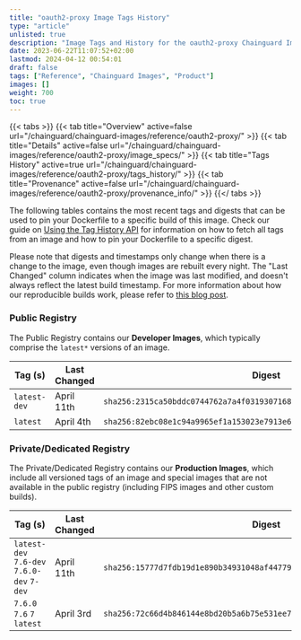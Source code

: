 ```yaml
---
title: "oauth2-proxy Image Tags History"
type: "article"
unlisted: true
description: "Image Tags and History for the oauth2-proxy Chainguard Image"
date: 2023-06-22T11:07:52+02:00
lastmod: 2024-04-12 00:54:01
draft: false
tags: ["Reference", "Chainguard Images", "Product"]
images: []
weight: 700
toc: true
---
```


{{< tabs >}}
{{< tab title="Overview" active=false url="/chainguard/chainguard-images/reference/oauth2-proxy/" >}}
{{< tab title="Details" active=false url="/chainguard/chainguard-images/reference/oauth2-proxy/image_specs/" >}}
{{< tab title="Tags History" active=true url="/chainguard/chainguard-images/reference/oauth2-proxy/tags_history/" >}}
{{< tab title="Provenance" active=false url="/chainguard/chainguard-images/reference/oauth2-proxy/provenance_info/" >}}
{{</ tabs >}}

The following tables contains the most recent tags and digests that can be used to pin your Dockerfile to a specific build of this image. Check our guide on [Using the Tag History API](/chainguard/chainguard-images/using-the-tag-history-api/) for information on how to fetch all tags from an image and how to pin your Dockerfile to a specific digest.

Please note that digests and timestamps only change when there is a change to the image, even though images are rebuilt every night. The "Last Changed" column indicates when the image was last modified, and doesn't always reflect the latest build timestamp. For more information about how our reproducible builds work, please refer to [this blog post](https://www.chainguard.dev/unchained/reproducing-chainguards-reproducible-image-builds).

### Public Registry
The Public Registry contains our **Developer Images**, which typically comprise the `latest*` versions of an image.

| Tag (s)       | Last Changed | Digest                                                                    |
|---------------|--------------|---------------------------------------------------------------------------|
|  `latest-dev` | April 11th   | `sha256:2315ca50bddc0744762a7a4f0319307168a1a01fe10b28d3cd5f5f1ab1bbac99` |
|  `latest`     | April 4th    | `sha256:82ebc08e1c94a9965ef1a153023e7913e6d5d78d7cc4495f8503f4f9a05725bf` |


### Private/Dedicated Registry
The Private/Dedicated Registry contains our **Production Images**, which include all versioned tags of an image and special images that are not available in the public registry (including FIPS images and other custom builds).

| Tag (s)                                     | Last Changed | Digest                                                                    |
|---------------------------------------------|--------------|---------------------------------------------------------------------------|
|  `latest-dev` `7.6-dev` `7.6.0-dev` `7-dev` | April 11th   | `sha256:15777d7fdb19d1e890b34931048af4477974f5ba7be5c879a71be1f3ede0add5` |
|  `7.6.0` `7.6` `7` `latest`                 | April 3rd    | `sha256:72c66d4b846144e8bd20b5a6b75e531ee77399108feb6f0eeda2e96b3d779a9d` |

